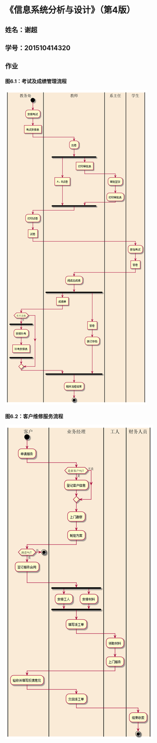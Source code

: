 # 《信息系统分析与设计》（第4版）
## 姓名：谢超
## 学号：201510414320
## 作业

### 图6.1：考试及成绩管理流程
[![](./flow1.png 'flow1')](./flow1.png)


### 图6.2：客户维修服务流程
[![](./flow2.png '百度')](./flow2.png)